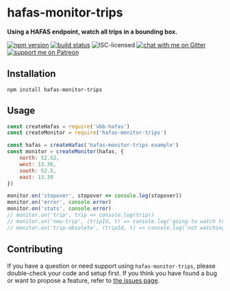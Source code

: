 # hafas-monitor-trips

**Using a HAFAS endpoint, watch all trips in a bounding box.**

[![npm version](https://img.shields.io/npm/v/hafas-monitor-trips.svg)](https://www.npmjs.com/package/hafas-monitor-trips)
[![build status](https://api.travis-ci.org/derhuerst/hafas-monitor-trips.svg?branch=master)](https://travis-ci.org/derhuerst/hafas-monitor-trips)
![ISC-licensed](https://img.shields.io/github/license/derhuerst/hafas-monitor-trips.svg)
[![chat with me on Gitter](https://img.shields.io/badge/chat%20with%20me-on%20gitter-512e92.svg)](https://gitter.im/derhuerst)
[![support me on Patreon](https://img.shields.io/badge/support%20me-on%20patreon-fa7664.svg)](https://patreon.com/derhuerst)


## Installation

```shell
npm install hafas-monitor-trips
```


## Usage

```js
const createHafas = require('vbb-hafas')
const createMonitor = require('hafas-monitor-trips')

const hafas = createHafas('hafas-monitor-trips example')
const monitor = createMonitor(hafas, {
	north: 52.52,
	west: 13.36,
	south: 52.5,
	east: 13.39
})

monitor.on('stopover', stopover => console.log(stopover))
monitor.on('error', console.error)
monitor.on('stats', console.error)
// monitor.on('trip', trip => console.log(trip))
// monitor.on('new-trip', (tripId, t) => console.log('going to watch trip', tripId, t.line.name))
// monitor.on('trip-obsolete', (tripId, t) => console.log('not watching trip anymore', tripId, t.line.name))
```


## Contributing

If you have a question or need support using `hafas-monitor-trips`, please double-check your code and setup first. If you think you have found a bug or want to propose a feature, refer to [the issues page](https://github.com/derhuerst/hafas-monitor-trips/issues).
